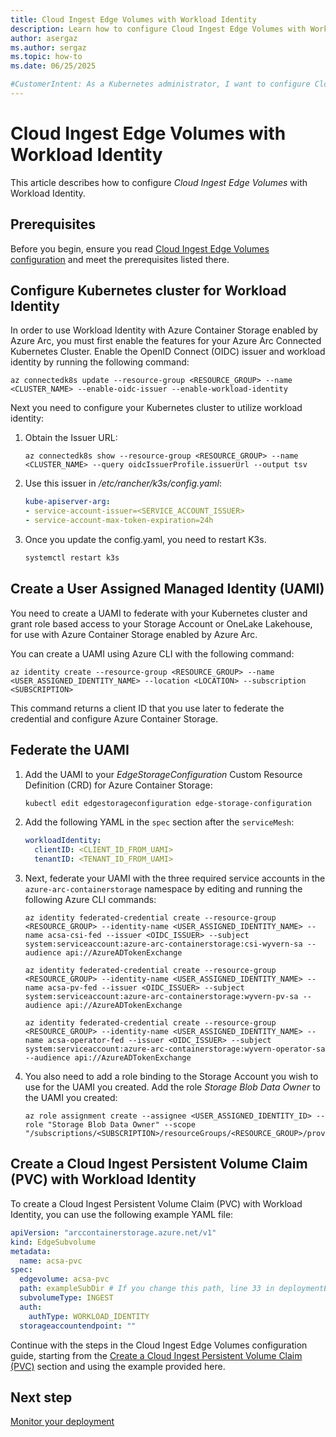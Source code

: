 ```yaml
---
title: Cloud Ingest Edge Volumes with Workload Identity  
description: Learn how to configure Cloud Ingest Edge Volumes with Workload Identity.
author: asergaz
ms.author: sergaz
ms.topic: how-to
ms.date: 06/25/2025

#CustomerIntent: As a Kubernetes administrator, I want to configure Cloud Ingest Edge Volumes with Workload Identity.
---
```


# Cloud Ingest Edge Volumes with Workload Identity

This article describes how to configure *Cloud Ingest Edge Volumes* with Workload Identity.

## Prerequisites

Before you begin, ensure you read [Cloud Ingest Edge Volumes configuration](cloud-ingest-edge-volume-configuration.md) and meet the prerequisites listed there.

## Configure Kubernetes cluster for Workload Identity

In order to use Workload Identity with Azure Container Storage enabled by Azure Arc, you must first enable the features for your Azure Arc Connected Kubernetes Cluster. Enable the  OpenID Connect (OIDC) issuer and workload identity by running the following command:

```azurecli
az connectedk8s update --resource-group <RESOURCE_GROUP> --name <CLUSTER_NAME> --enable-oidc-issuer --enable-workload-identity
```

Next you need to configure your Kubernetes cluster to utilize workload identity:

1. Obtain the Issuer URL:

    ```azurecli
    az connectedk8s show --resource-group <RESOURCE_GROUP> --name <CLUSTER_NAME> --query oidcIssuerProfile.issuerUrl --output tsv
    ```

1. Use this issuer in */etc/rancher/k3s/config.yaml*:

    ```yaml
    kube-apiserver-arg:
    - service-account-issuer=<SERVICE_ACCOUNT_ISSUER>
    - service-account-max-token-expiration=24h
    ```
    
1. Once you update the config.yaml, you need to restart K3s.

    ```bash
    systemctl restart k3s
    ```

## Create a User Assigned Managed Identity (UAMI)

You need to create a UAMI to federate with your Kubernetes cluster and grant role based access to your Storage Account or OneLake Lakehouse, for use with Azure Container Storage enabled by Azure Arc.

You can create a UAMI using Azure CLI with the following command:

```azurecli
az identity create --resource-group <RESOURCE_GROUP> --name <USER_ASSIGNED_IDENTITY_NAME> --location <LOCATION> --subscription <SUBSCRIPTION>
```

This command returns a client ID that you use later to federate the credential and configure Azure Container Storage.

## Federate the UAMI

1. Add the UAMI to your *EdgeStorageConfiguration* Custom Resource Definition (CRD) for Azure Container Storage:

    ```bash
    kubectl edit edgestorageconfiguration edge-storage-configuration
    ```

1. Add the following YAML in the `spec` section after the `serviceMesh`:

    ```yaml
    workloadIdentity:
      clientID: <CLIENT_ID_FROM_UAMI>
      tenantID: <TENANT_ID_FROM_UAMI>
    ```

1. Next, federate your UAMI with the three required service accounts in the `azure-arc-containerstorage` namespace by editing and running the following Azure CLI commands:

    ```azurecli
    az identity federated-credential create --resource-group <RESOURCE_GROUP> --identity-name <USER_ASSIGNED_IDENTITY_NAME> --name acsa-csi-fed --issuer <OIDC_ISSUER> --subject system:serviceaccount:azure-arc-containerstorage:csi-wyvern-sa --audience api://AzureADTokenExchange
    ```
    
    ```azurecli
    az identity federated-credential create --resource-group <RESOURCE_GROUP> --identity-name <USER_ASSIGNED_IDENTITY_NAME> --name acsa-pv-fed --issuer <OIDC_ISSUER> --subject system:serviceaccount:azure-arc-containerstorage:wyvern-pv-sa --audience api://AzureADTokenExchange
    ```
    
    ```azurecli
    az identity federated-credential create --resource-group <RESOURCE_GROUP> --identity-name <USER_ASSIGNED_IDENTITY_NAME> --name acsa-operator-fed --issuer <OIDC_ISSUER> --subject system:serviceaccount:azure-arc-containerstorage:wyvern-operator-sa --audience api://AzureADTokenExchange
    ```

1. You also need to add a role binding to the Storage Account you wish to use for the UAMI you created. Add the role *Storage Blob Data Owner* to the UAMI you created:

    ```azurecli
    az role assignment create --assignee <USER_ASSIGNED_IDENTITY_ID> --role "Storage Blob Data Owner" --scope "/subscriptions/<SUBSCRIPTION>/resourceGroups/<RESOURCE_GROUP>/providers/Microsoft.Storage/storageAccounts/<STORAGEACCOUNT>"
    ```

## Create a Cloud Ingest Persistent Volume Claim (PVC) with Workload Identity

To create a Cloud Ingest Persistent Volume Claim (PVC) with Workload Identity, you can use the following example YAML file:

```yaml
apiVersion: "arccontainerstorage.azure.net/v1"
kind: EdgeSubvolume
metadata:
  name: acsa-pvc
spec:
  edgevolume: acsa-pvc
  path: exampleSubDir # If you change this path, line 33 in deploymentExample.yaml must be updated. Don't use a preceding slash.
  subvolumeType: INGEST
  auth:
    authType: WORKLOAD_IDENTITY
  storageaccountendpoint: ""
```

Continue with the steps in the Cloud Ingest Edge Volumes configuration guide, starting from the [Create a Cloud Ingest Persistent Volume Claim (PVC)](cloud-ingest-edge-volume-configuration.md#create-a-cloud-ingest-persistent-volume-claim-pvc) section and using the example provided here.

## Next step

[Monitor your deployment](monitor-deployment-edge-volumes.md)

